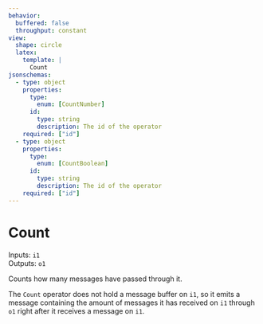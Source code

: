 ```yaml
---
behavior:
  buffered: false
  throughput: constant
view:
  shape: circle
  latex:
    template: |
      Count
jsonschemas:
  - type: object
    properties:
      type:
        enum: [CountNumber]
      id:
        type: string
        description: The id of the operator
    required: ["id"]
  - type: object
    properties:
      type:
        enum: [CountBoolean]
      id:
        type: string
        description: The id of the operator
    required: ["id"]
---
```


# Count

Inputs: `i1`  
Outputs: `o1`

Counts how many messages have passed through it.

The `Count` operator does not hold a message buffer on `i1`, so it emits a message containing the amount of messages it has received on `i1` through `o1` right after it receives a message on `i1`.
